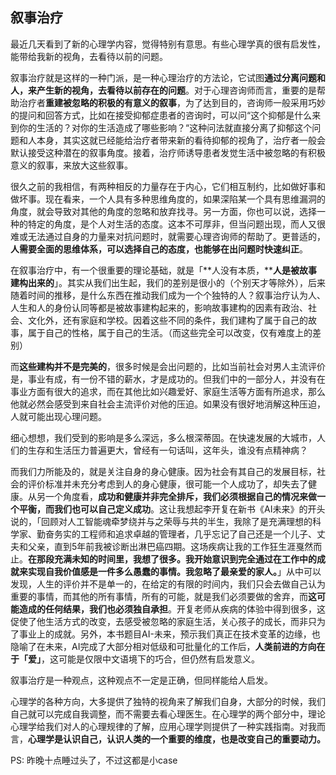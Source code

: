 ## 叙事治疗

最近几天看到了新的心理学内容，觉得特别有意思。有些心理学真的很有启发性，能带给我新的视角，去看待以前的问题。

叙事治疗就是这样的一种门派，是一种心理治疗的方法论，它试图**通过分离问题和人，来产生新的视角，去看待以前存在的问题**。对于心理咨询师而言，重要的是帮助治疗者**重建被忽略的积极的有意义的叙事**，为了达到目的，咨询师一般采用巧妙的提问和回答方式，比如在接受抑郁症患者的咨询时，可以问“这个抑郁是什么来到你的生活的？对你的生活造成了哪些影响？“这种问法就直接分离了抑郁这个问题和人本身，其实这就已经能给治疗者带来新的看待抑郁的视角了，治疗者一般会默认接受这种潜在的叙事角度。接着，治疗师诱导患者发觉生活中被忽略的有积极意义的叙事，来放大这些叙事。

很久之前的我相信，有两种相反的力量存在于内心，它们相互制约，比如做好事和做坏事。现在看来，一个人具有多种思维角度的，如果深陷某一个具有思维漏洞的角度，就会导致对其他的角度的忽略和放弃找寻。另一方面，你也可以说，选择一种的特定的角度，是个人对生活的态度。这本不可厚非，但当问题出现，而人又很难或无法通过自身的力量来对抗问题时，就需要心理咨询师的帮助了。更普适的，**人需要全面的思维体系，可以选择自己的态度，也能够在出问题时快速纠正**。

在叙事治疗中，有一个很重要的理论基础，就是「**人没有本质，****人是被故事建构出来的**」。其实从我们出生起，我们的差别是很小的（个别天才等除外），后来随着时间的推移，是什么东西在推动我们成为一个个独特的人？叙事治疗认为人、人生和人的身份认同等都是被故事建构起来的，影响故事建构的因素有政治、社会、文化外，还有家庭和学校。因着这些不同的条件，我们建构了属于自己的故事，属于自己的性格，属于自己的生活。（而这些完全可以改变，仅有难度上的差别）

而**这些建构并不是完美的**，很多时候是会出问题的，比如当前社会对男人主流评价是，事业有成，有一份不错的薪水，才是成功的。但我们中的一部分人，并没有在事业方面有很大的追求，而在其他比如兴趣爱好、家庭生活等方面有所追求，那么他就必然会感受到来自社会主流评价对他的压迫。如果没有很好地消解这种压迫，人就可能出现心理问题。

细心想想，我们受到的影响是多么深远，多么根深蒂固。在快速发展的大城市，人们的生存和生活压力普遍更大，曾经有一句话叫，这年头，谁没有点精神病？

而我们力所能及的，就是关注自身的身心健康。因为社会有其自己的发展目标，社会的评价标准并未充分考虑到人的身心健康，很可能一个人成功了，却失去了健康。从另一个角度看，**成功和健康并非完全排斥，我们必须根据自己的情况来做一个平衡，而我们也可以自己定义成功**。这让我想起李开复在新书《AI未来》的开头说的，「回顾对人工智能魂牵梦绕并与之荣辱与共的半生，我除了是充满理想的科学家、勤奋务实的工程师和追求卓越的管理者，几乎忘记了自己还是一个儿子、丈夫和父亲，直到5年前我被诊断出淋巴癌四期。这场疾病让我的工作狂生涯戛然而止。**在那段充满未知的时间里，我想了很多。我开始意识到完全通过在工作中的成就来实现自我价值感是一件多么愚蠢的事情。我忽略了最亲爱的家人。**」从中可以发现，人生的评价并不是单一的，在给定的有限的时间内，我们只会去做自己认为重要的事情，而其他的所有事情，所有的可能，就是我们必须要做的舍弃，而**这可能造成的任何结果，我们也必须独自承担**。开复老师从疾病的体验中得到很多，这促使了他生活方式的改变，去感受被忽略的家庭生活，关心孩子的成长，而非只为了事业上的成就。另外，本书题目AI-未来，预示我们真正在技术变革的边缘，也隐喻了在未来，AI完成了大部分相对低级和可批量化的工作后，**人类前进的方向在于「爱」**，这可能是仅限中文语境下的巧合，但仍然有启发意义。

叙事治疗是一种观点，这种观点不一定是正确，但同样能给人启发。

心理学的各种方向，大多提供了独特的视角来了解我们自身，大部分的时候，我们自己就可以完成自我调整，而不需要去看心理医生。在心理学的两个部分中，理论心理学给我们对人的心理规律的了解，应用心理学则提供了一种实践指南。对我而言，**心理学是认识自己，认识人类的一个重要的维度，也是改变自己的重要动力。**

PS: 昨晚十点睡过头了，不过这都是小case